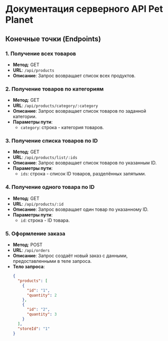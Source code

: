 # Документация серверного API Pet Planet

## Конечные точки (Endpoints)

### 1. Получение всех товаров

- **Метод**: GET
- **URL**: `/api/products`
- **Описание**: Запрос возвращает список всех продуктов.

### 2. Получение товаров по категориям

- **Метод**: GET
- **URL**: `/api/products/category/:category`
- **Описание**: Запрос возвращает список товаров по заданной категории.
- **Параметры пути**:
  - `category`: строка - категория товаров.

### 3. Получение списка товаров по ID

- **Метод**: GET
- **URL**: `/api/products/list/:ids`
- **Описание**: Запрос возвращает список товаров по указанным ID.
- **Параметры пути**:
  - `ids`: строка - список ID товаров, разделённых запятыми.

### 4. Получение одного товара по ID

- **Метод**: GET
- **URL**: `/api/products/:id`
- **Описание**: Запрос возвращает один товар по указанному ID.
- **Параметры пути**:
  - `id`: строка - ID товара.

### 5. Оформление заказа

- **Метод**: POST
- **URL**: `/api/orders`
- **Описание**: Запрос создаёт новый заказ с данными, предоставленными в теле запроса.
- **Тело запроса**:
  ```json
  {
    "products": [
      {
        "id": "1",
        "quantity": 2
      },
      {
        "id": "2",
        "quantity": 3
      }
    ],
    "storeId": "1"
  }
  ```
